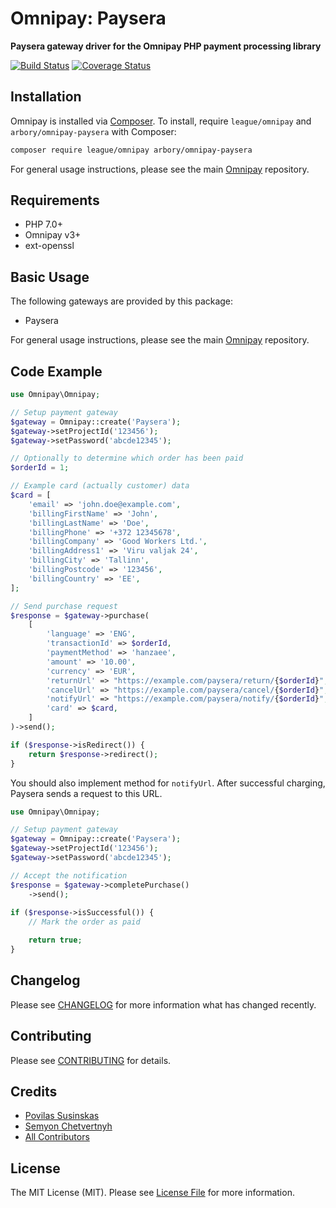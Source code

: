 # Omnipay: Paysera

**Paysera gateway driver for the Omnipay PHP payment processing library**

[![Build Status](https://travis-ci.com/arbory/omnipay-paysera.svg?branch=master)](https://travis-ci.com/arbory/omnipay-paysera)
[![Coverage Status](https://coveralls.io/repos/github/arbory/omnipay-paysera/badge.svg?branch=master)](https://coveralls.io/github/arbory/omnipay-paysera?branch=master)

## Installation

Omnipay is installed via [Composer](http://getcomposer.org/). To install, require `league/omnipay` and `arbory/omnipay-paysera` with Composer:

```bash
composer require league/omnipay arbory/omnipay-paysera
```

For general usage instructions, please see the main [Omnipay](https://github.com/thephpleague/omnipay) repository.

## Requirements

* PHP 7.0+
* Omnipay v3+
* ext-openssl

## Basic Usage

The following gateways are provided by this package:

* Paysera

For general usage instructions, please see the main [Omnipay](https://github.com/thephpleague/omnipay) repository.

## Code Example

```php
use Omnipay\Omnipay;

// Setup payment gateway
$gateway = Omnipay::create('Paysera');
$gateway->setProjectId('123456');
$gateway->setPassword('abcde12345');

// Optionally to determine which order has been paid
$orderId = 1;

// Example card (actually customer) data
$card = [
    'email' => 'john.doe@example.com',
    'billingFirstName' => 'John',
    'billingLastName' => 'Doe',
    'billingPhone' => '+372 12345678',
    'billingCompany' => 'Good Workers Ltd.',
    'billingAddress1' => 'Viru valjak 24',
    'billingCity' => 'Tallinn',
    'billingPostcode' => '123456',
    'billingCountry' => 'EE',
];

// Send purchase request
$response = $gateway->purchase(
    [
        'language' => 'ENG',
        'transactionId' => $orderId,
        'paymentMethod' => 'hanzaee',
        'amount' => '10.00',
        'currency' => 'EUR',
        'returnUrl' => "https://example.com/paysera/return/{$orderId}",
        'cancelUrl' => "https://example.com/paysera/cancel/{$orderId}",
        'notifyUrl' => "https://example.com/paysera/notify/{$orderId}",
        'card' => $card,
    ]
)->send();

if ($response->isRedirect()) {
    return $response->redirect();
}
```

You should also implement method for `notifyUrl`. After successful charging, Paysera sends a request to this URL. 

```php
use Omnipay\Omnipay;

// Setup payment gateway
$gateway = Omnipay::create('Paysera');
$gateway->setProjectId('123456');
$gateway->setPassword('abcde12345');

// Accept the notification
$response = $gateway->completePurchase()
    ->send();
    
if ($response->isSuccessful()) {
    // Mark the order as paid

    return true;
}
```

## Changelog

Please see [CHANGELOG](CHANGELOG.md) for more information what has changed recently.

## Contributing

Please see [CONTRIBUTING](CONTRIBUTING.md) for details.

## Credits

- [Povilas Susinskas](https://github.com/povilas)
- [Semyon Chetvertnyh](https://github.com/semyonchetvertnyh)
- [All Contributors](../../contributors)

## License

The MIT License (MIT). Please see [License File](LICENSE.md) for more information.
